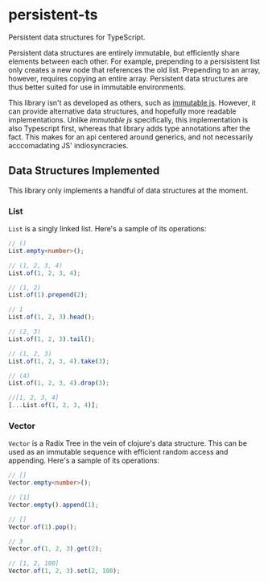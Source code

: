 # persistent-ts

Persistent data structures for TypeScript.

Persistent data structures are entirely immutable, but efficiently share elements between
each other. For example, prepending to a persisistent list only creates a new node that
references the old list. Prepending to an array, however, requires copying an entire array.
Persistent data structures are thus better suited for use in immutable environments.

This library isn't as developed as others, such as
[immutable js](https://github.com/immutable-js/immutable-js).
However, it can provide alternative data structures, and hopefully more readable implementations.
Unlike _immutable js_ specifically, this implementation is also Typescript first, whereas
that library adds type annotations after the fact. This makes for an api centered around
generics, and not necessarily acccomadating JS' indiosyncracies.

## Data Structures Implemented

This library only implements a handful of data structures at the moment.

### List

`List` is a singly linked list. Here's a sample of its operations:

```ts
// ()
List.empty<number>();

// (1, 2, 3, 4)
List.of(1, 2, 3, 4);

// (1, 2)
List.of(1).prepend(2);

// 1
List.of(1, 2, 3).head();

// (2, 3)
List.of(1, 2, 3).tail();

// (1, 2, 3)
List.of(1, 2, 3, 4).take(3);

// (4)
List.of(1, 2, 3, 4).drop(3);

//[1, 2, 3, 4]
[...List.of(1, 2, 3, 4)];
```

### Vector

`Vector` is a Radix Tree in the vein of clojure's data structure.
This can be used as an immutable sequence with efficient random access and
appending. Here's a sample of its operations:

```ts
// []
Vector.empty<number>();

// [1]
Vector.empty().append(1);

// []
Vector.of(1).pop();

// 3
Vector.of(1, 2, 3).get(2);

// [1, 2, 100]
Vector.of(1, 2, 3).set(2, 100);
```
